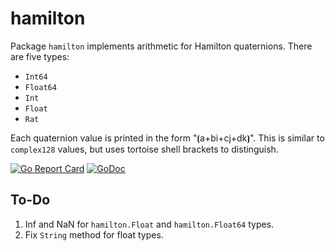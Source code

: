 # hamilton

Package `hamilton` implements arithmetic for Hamilton quaternions. There are five types:

* `Int64`
* `Float64`
* `Int`
* `Float`
* `Rat`

Each quaternion value is printed in the form "⦗a+bi+cj+dk⦘". This is similar to `complex128` values, but uses tortoise shell brackets to distinguish.

[![Go Report Card](https://goreportcard.com/badge/gojp/goreportcard)](https://goreportcard.com/report/github.com/meirizarrygelpi/numbers/hamilton) [![GoDoc](https://godoc.org/github.com/meirizarrygelpi/numbers/hamilton?status.svg)](https://godoc.org/github.com/meirizarrygelpi/numbers/hamilton)

## To-Do

1. Inf and NaN for `hamilton.Float` and `hamilton.Float64` types.
2. Fix `String` method for float types.